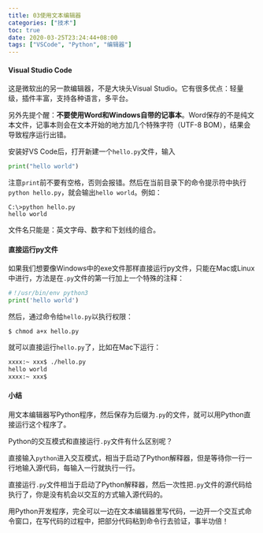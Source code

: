 ```yaml
---
title: 03使用文本编辑器
categories: ["技术"]
toc: true
date: 2020-03-25T23:24:44+08:00
tags: ["VSCode", "Python", "编辑器"]
---
```


#### Visual Studio Code

这是微软出的另一款编辑器，不是大块头Visual Studio。它有很多优点：轻量级，插件丰富，支持各种语言，多平台。

<!--more-->

另外先提个醒：**不要使用Word和Windows自带的记事本**。Word保存的不是纯文本文件，记事本则会在文本开始的地方加几个特殊字符（UTF-8 BOM），结果会导致程序运行出错。

安装好VS Code后，打开新建一个`hello.py`文件，输入

```python
print("hello world")
```

注意`print`前不要有空格，否则会报错。然后在当前目录下的命令提示符中执行`python hello.py`，就会输出`hello world`。例如：

```
C:\>python hello.py
hello world
```

文件名只能是：英文字母、数字和下划线的组合。

#### 直接运行py文件

如果我们想要像Windows中的exe文件那样直接运行py文件，只能在Mac或Linux中进行，方法是在`.py`文件的第一行加上一个特殊的注释：

```python
#！/usr/bin/env python3
print('hello world')
```

然后，通过命令给`hello.py`以执行权限：

```
$ chmod a+x hello.py
```

就可以直接运行`hello.py`了，比如在Mac下运行：

```bash
xxxx:~ xxx$ ./hello.py
hello world
xxxx:~ xxx$
```

#### 小结

用文本编辑器写Python程序，然后保存为后缀为`.py`的文件，就可以用Python直接运行这个程序了。

Python的交互模式和直接运行`.py`文件有什么区别呢？

直接输入`python`进入交互模式，相当于启动了Python解释器，但是等待你一行一行地输入源代码，每输入一行就执行一行。

直接运行`.py`文件相当于启动了Python解释器，然后一次性把`.py`文件的源代码给执行了，你是没有机会以交互的方式输入源代码的。

用Python开发程序，完全可以一边在文本编辑器里写代码，一边开一个交互式命令窗口，在写代码的过程中，把部分代码粘到命令行去验证，事半功倍！